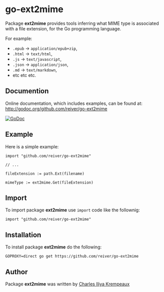 # go-ext2mime

Package **ext2mime** provides tools inferring what MIME type is associated with a file extension, for the Go programming language.

For example:

* `.epub` -> `application/epub+zip`,
* `.html` -> `text/html`,
* `.js` -> `text/javascript`,
* `.json` -> `application/json`,
* `.md` -> `text/markdown`,
* etc etc etc.

## Documention

Online documentation, which includes examples, can be found at: http://godoc.org/github.com/reiver/go-ext2mime

[![GoDoc](https://godoc.org/github.com/reiver/go-ext2mime?status.svg)](https://godoc.org/github.com/reiver/go-ext2mime)

## Example

Here is a simple example:

```golang
import "github.com/reiver/go-ext2mime"

// ...

fileExtension := path.Ext(filename)

mimeType := ext2mime.Get(fileExtension)

```

## Import

To import package **ext2mime** use `import` code like the follownig:
```
import "github.com/reiver/go-ext2mime"
```

## Installation

To install package **ext2mime** do the following:
```
GOPROXY=direct go get https://github.com/reiver/go-ext2mime
```

## Author

Package **ext2mime** was written by [Charles Iliya Krempeaux](http://reiver.link)
